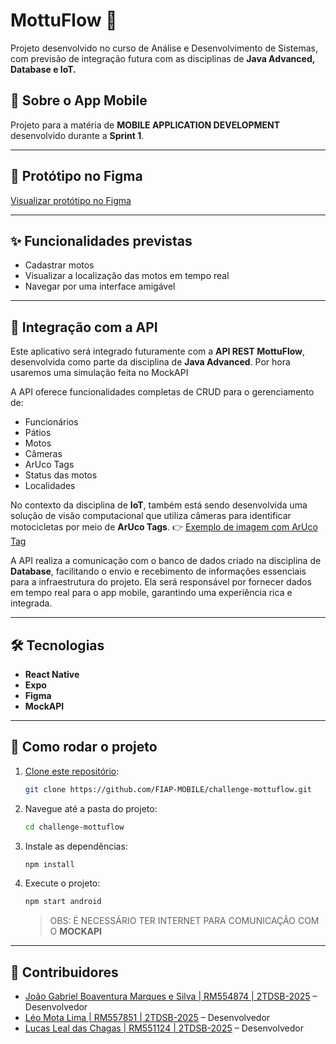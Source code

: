 # MottuFlow 📱

Projeto desenvolvido no curso de Análise e Desenvolvimento de Sistemas, com previsão de integração futura com as disciplinas de **Java Advanced, Database e IoT.**

## 📱 Sobre o App Mobile

Projeto para a matéria de **MOBILE APPLICATION DEVELOPMENT** desenvolvido durante a **Sprint 1**.

---

## 🔗 Protótipo no Figma

[Visualizar protótipo no Figma](https://www.figma.com/design/PvVbzAKpL9dI2E7Iho9Xe9/MottoFlow---SPRINT-1?node-id=0-1&t=gz6ldScA0ytk4MXl-1)

---

## ✨ Funcionalidades previstas

* Cadastrar motos
* Visualizar a localização das motos em tempo real
* Navegar por uma interface amigável

---

## 🔗 Integração com a API

Este aplicativo será integrado futuramente com a **API REST MottuFlow**, desenvolvida como parte da disciplina de **Java Advanced**. Por hora usaremos uma simulação feita no MockAPI

A API oferece funcionalidades completas de CRUD para o gerenciamento de:

* Funcionários
* Pátios
* Motos
* Câmeras
* ArUco Tags
* Status das motos
* Localidades

No contexto da disciplina de **IoT**, também está sendo desenvolvida uma solução de visão computacional que utiliza câmeras para identificar motocicletas por meio de **ArUco Tags**. 👉 [Exemplo de imagem com ArUco Tag](https://docs.opencv.org/4.x/singlemarkersdetection.jpg)

A API realiza a comunicação com o banco de dados criado na disciplina de **Database**, facilitando o envio e recebimento de informações essenciais para a infraestrutura do projeto. Ela será responsável por fornecer dados em tempo real para o app mobile, garantindo uma experiência rica e integrada.

---

## 🛠️ Tecnologias

* **React Native**
* **Expo**
* **Figma**
* **MockAPI**

---

## 🚀 Como rodar o projeto

1. [Clone este repositório](https://github.com/FIAP-MOBILE/challenge-mottuflow):

   ```bash
   git clone https://github.com/FIAP-MOBILE/challenge-mottuflow.git
   ```

2. Navegue até a pasta do projeto:

   ```bash
   cd challenge-mottuflow
   ```

3. Instale as dependências:

   ```bash
   npm install
   ```

4. Execute o projeto:

   ```bash
   npm start android
   ```
   > OBS: É NECESSÁRIO TER INTERNET PARA COMUNICAÇÃO COM O **MOCKAPI**

---

## 👥 Contribuidores

* [João Gabriel Boaventura Marques e Silva  | RM554874 | 2TDSB-2025](https://github.com/thejaobiell) – Desenvolvedor
* [Léo Mota Lima | RM557851 | 2TDSB-2025](https://github.com/leomotalima) – Desenvolvedor
* [Lucas Leal das Chagas | RM551124 | 2TDSB-2025](https://github.com/LucasLDC) – Desenvolvedor
